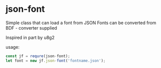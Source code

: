 # json-font

Simple class that can load a font from JSON
Fonts can be converted from BDF - converter supplied

Inspired in part by u8g2

usage:
```javascript
const jf = requre(json-font);
let font = new jf.json-font('fontname.json');
```